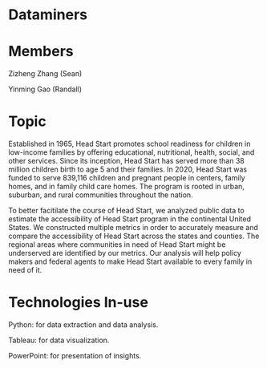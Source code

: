 # Dataminers

# Members
Zizheng  Zhang (Sean)

Yinming Gao (Randall)

# Topic
Established in 1965, Head Start promotes school readiness for children in low-income families by offering educational, nutritional, health, social, and other services. Since its inception, Head Start has served more than 38 million children birth to age 5 and their families. In 2020, Head Start was funded to serve 839,116 children and pregnant people in centers, family homes, and in family child care homes. The program is rooted in urban, suburban, and rural communities throughout the nation.

To better facitilate the course of Head Start, we analyzed public data to estimate the accessibility of Head Start program in the continental United States. We constructed multiple metrics in order to accurately measure and compare the accessibility of Head Start across the states and counties. The regional areas where communities in need of Head Start might be underserved are identified by our metrics. Our analysis will help policy makers and federal agents to make Head Start available to every family in need of it.

# Technologies In-use
Python: for data extraction and data analysis.

Tableau: for data visualization.

PowerPoint: for presentation of insights.
